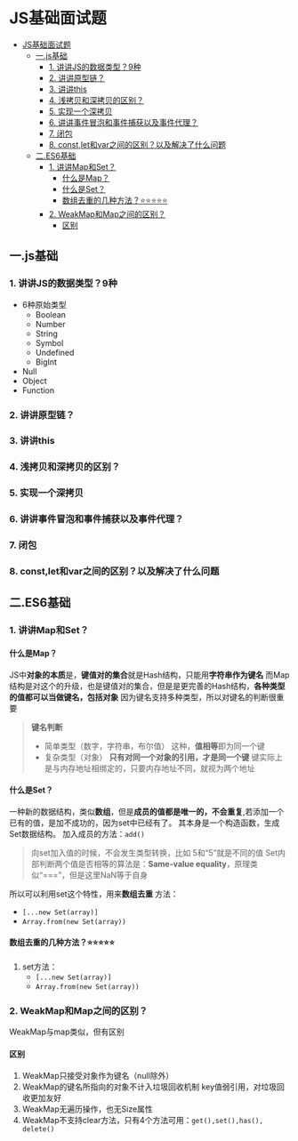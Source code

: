 # JS基础面试题
<!-- TOC -->

- [JS基础面试题](#js基础面试题)
  - [一.js基础](#一js基础)
    - [1. 讲讲JS的数据类型？9种](#1-讲讲js的数据类型9种)
    - [2. 讲讲原型链？](#2-讲讲原型链)
    - [3. 讲讲this](#3-讲讲this)
    - [4. 浅拷贝和深拷贝的区别？](#4-浅拷贝和深拷贝的区别)
    - [5. 实现一个深拷贝](#5-实现一个深拷贝)
    - [6. 讲讲事件冒泡和事件捕获以及事件代理？](#6-讲讲事件冒泡和事件捕获以及事件代理)
    - [7. 闭包](#7-闭包)
    - [8. const,let和var之间的区别？以及解决了什么问题](#8-constlet和var之间的区别以及解决了什么问题)
  - [二.ES6基础](#二es6基础)
    - [1. 讲讲Map和Set？](#1-讲讲map和set)
      - [什么是Map？](#什么是map)
      - [什么是Set？](#什么是set)
      - [数组去重的几种方法？:star::star::star::star::star:](#数组去重的几种方法️️️️️)
    - [2. WeakMap和Map之间的区别？](#2-weakmap和map之间的区别)
      - [区别](#区别)

<!-- /TOC -->

## 一.js基础
### 1. 讲讲JS的数据类型？9种
  - 6种原始类型
    - Boolean
    - Number
    - String
    - Symbol
    - Undefined
    - BigInt
  - Null
  - Object
  - Function
### 2. 讲讲原型链？
### 3. 讲讲this
### 4. 浅拷贝和深拷贝的区别？
### 5. 实现一个深拷贝
### 6. 讲讲事件冒泡和事件捕获以及事件代理？
### 7. 闭包
### 8. const,let和var之间的区别？以及解决了什么问题

## 二.ES6基础
### 1. 讲讲Map和Set？
#### 什么是Map？
JS中**对象的本质**是，**键值对的集合**就是Hash结构，只能用**字符串作为键名**
而Map结构是对这个的升级，也是键值对的集合，但是是更完善的Hash结构，**各种类型的值都可以当做键名，包括对象**
因为键名支持多种类型，所以对键名的判断很重要

> **键名判断**
> - 简单类型（数字，字符串，布尔值）
> 这种，**值相等**即为同一个键
> - 复杂类型（对象）
> **只有对同一个对象的引用，才是同一个键**
> 键实际上是与内存地址相绑定的，只要内存地址不同，就视为两个地址

#### 什么是Set？
一种新的数据结构，类似**数组**，但是**成员的值都是唯一的，不会重复**,若添加一个已有的值，是加不成功的，因为set中已经有了。
其本身是一个构造函数，生成Set数据结构。
加入成员的方法：`add()`

> 向set加入值的时候，不会发生类型转换，比如 5和“5”就是不同的值
> Set内部判断两个值是否相等的算法是：**Same-value equality**，原理类似“===”，但是这里NaN等于自身

所以可以利用set这个特性，用来**数组去重**
方法：
- `[...new Set(array)]` 
- `Array.from(new Set(array))`
  
#### 数组去重的几种方法？:star::star::star::star::star:
1. set方法：
   - `[...new Set(array)]` 
   - `Array.from(new Set(array))`

### 2. WeakMap和Map之间的区别？
WeakMap与map类似，但有区别
#### 区别
1. WeakMap只接受对象作为键名（null除外）
2. WeakMap的键名所指向的对象不计入垃圾回收机制
   key值弱引用，对垃圾回收更加友好
3. WeakMap无遍历操作，也无Size属性
4. WeakMap不支持clear方法，只有4个方法可用：`get(),set(),has(), delete()`
